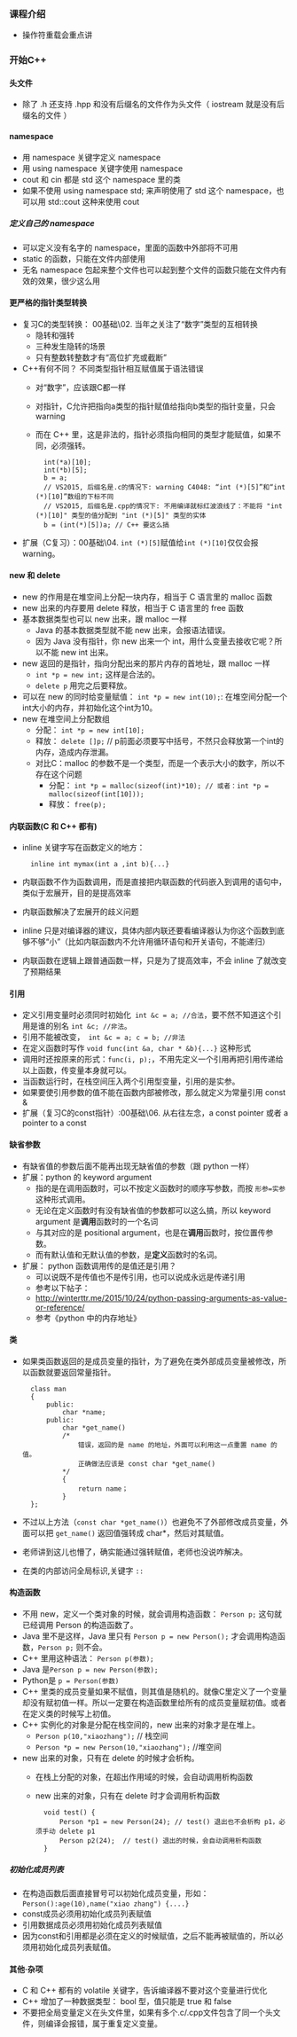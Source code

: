 ### 课程介绍
* 操作符重载会重点讲

### 开始C++

#### 头文件
* 除了 .h 还支持 .hpp 和没有后缀名的文件作为头文件（ iostream 就是没有后缀名的文件 ）

#### namespace
* 用 namespace 关键字定义 namespace
* 用 using namespace 关键字使用 namespace 
* cout 和 cin 都是 std 这个 namespace 里的类
* 如果不使用 using namespace std; 来声明使用了 std 这个 namespace，也可以用 std::cout 这种来使用 cout

##### 定义自己的 namespace
* 可以定义没有名字的 namespace，里面的函数中外部将不可用
* static 的函数，只能在文件内部使用
* 无名 namespace 包起来整个文件也可以起到整个文件的函数只能在文件内有效的效果，很少这么用

#### 更严格的指针类型转换
* 复习C的类型转换： 00基础\02.  当年之关注了“数字”类型的互相转换
	* 隐转和强转
	* 三种发生隐转的场景
	* 只有整数转整数才有“高位扩充或截断”
* C++有何不同？ 不同类型指针相互赋值属于语法错误
	* 对“数字”，应该跟C都一样
	* 对指针，C允许把指向a类型的指针赋值给指向b类型的指针变量，只会 warning
	* 而在 C++ 里，这是非法的，指针必须指向相同的类型才能赋值，如果不同，必须强转。 
	
			int(*a)[10];
			int(*b)[5];
			b = a;
			// VS2015, 后缀名是.c的情况下: warning C4048: “int (*)[5]”和“int (*)[10]”数组的下标不同
			// VS2015, 后缀名是.cpp的情况下: 不用编译就标红波浪线了：不能将 "int (*)[10]" 类型的值分配到 "int (*)[5]" 类型的实体
			b = (int(*)[5])a; // C++ 要这么搞
	
* 扩展（C复习）：00基础\04. `int (*)[5]`赋值给`int (*)[10]`仅仅会报 warning。


#### new 和 delete
* new 的作用是在堆空间上分配一块内存，相当于 C 语言里的 malloc 函数
* new 出来的内存要用 delete 释放，相当于 C 语言里的 free 函数
* 基本数据类型也可以 new 出来，跟 malloc 一样
	* Java 的基本数据类型就不能 new 出来，会报语法错误。 
	* 因为 Java 没有指针，你 new 出来一个 int，用什么变量去接收它呢？所以不能 new int 出来。
* new 返回的是指针，指向分配出来的那片内存的首地址，跟 malloc 一样
	* `int *p = new int;` 这样是合法的。
	* `delete p` 用完之后要释放。
* 可以在 new 的同时给变量赋值： `int *p = new int(10);`: 在堆空间分配一个int大小的内存，并初始化这个int为10。
* new 在堆空间上分配数组
	* 分配：  `int *p = new int[10];`
	* 释放： `delete []p;` // p前面必须要写中括号，不然只会释放第一个int的内存，造成内存泄漏。
	* 对比C：malloc 的参数不是一个类型，而是一个表示大小的数字，所以不存在这个问题
		* 分配： `int *p = malloc(sizeof(int)*10); // 或者：int *p = malloc(sizeof(int[10]));`
		* 释放： `free(p);`

#### 内联函数(C 和 C++ 都有)
* inline 关键字写在函数定义的地方：
	
		inline int mymax(int a ,int b){...}
* 内联函数不作为函数调用，而是直接把内联函数的代码嵌入到调用的语句中，类似于宏展开，目的是提高效率
* 内联函数解决了宏展开的歧义问题
* inline 只是对编译器的建议，具体内部内联还要看编译器认为你这个函数到底够不够“小”（比如内联函数内不允许用循环语句和开关语句，不能递归）
* 内联函数在逻辑上跟普通函数一样，只是为了提高效率，不会 inline 了就改变了预期结果

#### 引用
* 定义引用变量时必须同时初始化` int &c = a; //合法`，要不然不知道这个引用是谁的别名 `int &c; //非法`。
* 引用不能被改变，` int &c = a; c = b; //非法`
* 在定义函数时写作 `void func(int &a, char * &b){...}` 这种形式
* 调用时还按原来的形式：`func(i, p);`，不用先定义一个引用再把引用传递给以上函数，传变量本身就可以。
* 当函数运行时，在栈空间压入两个引用型变量，引用的是实参。
* 如果要使引用参数的值不能在函数内部被修改，那么就定义为常量引用 const &
* 扩展（复习C的const指针）:00基础\06. 从右往左念，a const pointer 或者 a pointer to a const

#### 缺省参数
* 有缺省值的参数后面不能再出现无缺省值的参数（跟 python 一样）
* 扩展：python 的 keyword argument 
	* 指的是在调用函数时，可以不按定义函数时的顺序写参数，而按 `形参=实参` 这种形式调用。
	* 无论在定义函数时有没有缺省值的参数都可以这么搞，所以 keyword argument 是**调用**函数时的一个名词
	* 与其对应的是 positional argument，也是在**调用**函数时，按位置传参数。
	* 而有默认值和无默认值的参数，是**定义**函数时的名词。
* 扩展： python 函数调用传的是值还是引用？
	* 可以说既不是传值也不是传引用，也可以说成永远是传递引用
	* 参考以下帖子：
	* http://winterttr.me/2015/10/24/python-passing-arguments-as-value-or-reference/
	* 参考《python 中的内存地址》

#### 类
* 如果类函数返回的是成员变量的指针，为了避免在类外部成员变量被修改，所以函数就要返回常量指针。
	
		class man
		{
			public:
			    char *name;
			public:
			    char *get_name() 
				/* 
					错误，返回的是 name 的地址，外面可以利用这一点重置 name 的值。
					正确做法应该是 const char *get_name()
				*/
				{
					return name；
				} 
		};

* 不过以上方法（`const char *get_name()`）也避免不了外部修改成员变量，外面可以把 `get_name()` 返回值强转成 char*，然后对其赋值。
* 老师讲到这儿也懵了，确实能通过强转赋值，老师也没说咋解决。
* 在类的内部访问全局标识,关键字 `::`


#### 构造函数
* 不用 new，定义一个类对象的时候，就会调用构造函数： `Person p;` 这句就已经调用 Person 的构造函数了。 
* Java 里不是这样，Java 里只有 `Person p = new Person();` 才会调用构造函数，`Person p;` 则不会。
* C++ 里用这种语法： `Person p(参数);` 
* Java 是`Person p = new Person(参数);`
* Python是 `p = Person(参数)`
* C++ 里类的成员变量如果不赋值，则其值是随机的。就像C里定义了一个变量却没有赋初值一样。所以一定要在构造函数里给所有的成员变量赋初值。或者在定义类的时候写上初值。
* C++ 实例化的对象是分配在栈空间的，new 出来的对象才是在堆上。
	* `Person p(10,"xiaozhang");` // 栈空间
	* `Person *p = new Person(10,"xiaozhang");` //堆空间 
* new 出来的对象，只有在 delete 的时候才会析构。
	* 在栈上分配的对象，在超出作用域的时候，会自动调用析构函数
	* new 出来的对象，只有在 delete 时才会调用析构函数
	
			void test() {
				Person *p1 = new Person(24); // test() 退出也不会析构 p1，必须手动 delete p1
				Person p2(24);  // test() 退出的时候，会自动调用析构函数
			}


##### 初始化成员列表
* 在构造函数后面直接冒号可以初始化成员变量，形如：`Person():age(10),name("xiao zhang") {....}`
* const成员必须用初始化成员列表赋值
* 引用数据成员必须用初始化成员列表赋值
* 因为const和引用都是必须在定义的时候赋值，之后不能再被赋值的，所以必须用初始化成员列表赋值。


#### 其他·杂项
* C 和 C++ 都有的 volatile 关键字，告诉编译器不要对这个变量进行优化
* C++ 增加了一种数据类型： bool 型，值只能是 true 和 false
* 不要把全局变量定义在头文件里，如果有多个.c/.cpp文件包含了同一个头文件，则编译会报错，属于重复定义变量。